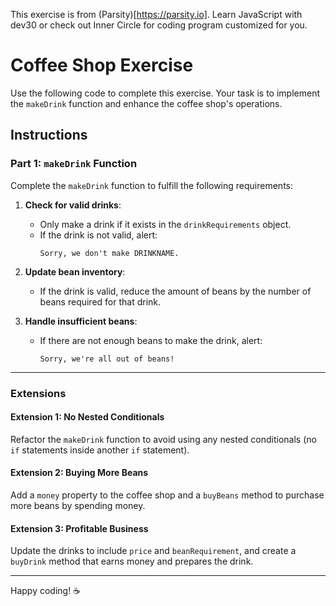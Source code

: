 This exercise is from (Parsity)[https://parsity.io]. Learn JavaScript with dev30 or check out Inner Circle for coding program customized for you.

# Coffee Shop Exercise

Use the following code to complete this exercise. Your task is to implement the `makeDrink` function and enhance the coffee shop's operations.  

## Instructions  

### Part 1: `makeDrink` Function  
Complete the `makeDrink` function to fulfill the following requirements:  
1. **Check for valid drinks**:  
   - Only make a drink if it exists in the `drinkRequirements` object.  
   - If the drink is not valid, alert:  
     ```text
     Sorry, we don't make DRINKNAME.
     ```  

2. **Update bean inventory**:  
   - If the drink is valid, reduce the amount of beans by the number of beans required for that drink.  

3. **Handle insufficient beans**:  
   - If there are not enough beans to make the drink, alert:  
     ```text
     Sorry, we're all out of beans!
     ```  

---

### Extensions  

#### Extension 1: No Nested Conditionals  
Refactor the `makeDrink` function to avoid using any nested conditionals (no `if` statements inside another `if` statement).  

#### Extension 2: Buying More Beans  
Add a `money` property to the coffee shop and a `buyBeans` method to purchase more beans by spending money.  

#### Extension 3: Profitable Business  
Update the drinks to include `price` and `beanRequirement`, and create a `buyDrink` method that earns money and prepares the drink.  

---

Happy coding! ☕  
